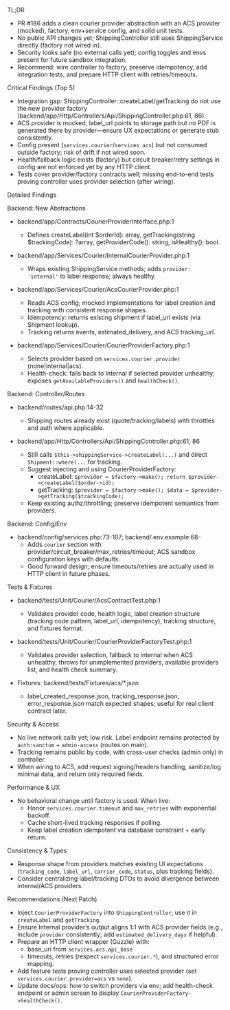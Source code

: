 TL;DR
- PR #186 adds a clean courier provider abstraction with an ACS provider (mocked), factory, env+service config, and solid unit tests.
- No public API changes yet; ShippingController still uses ShippingService directly (factory not wired in).
- Security looks safe (no external calls yet); config toggles and envs present for future sandbox integration.
- Recommend: wire controller to factory, preserve idempotency, add integration tests, and prepare HTTP client with retries/timeouts.

Critical Findings (Top 5)
- Integration gap: ShippingController::createLabel/getTracking do not use the new provider factory (backend/app/Http/Controllers/Api/ShippingController.php:61, 86).
- ACS provider is mocked; label_url points to storage path but no PDF is generated there by provider—ensure UX expectations or generate stub consistently.
- Config present (`services.courier`/`services.acs`) but not consumed outside factory; risk of drift if not wired soon.
- Health/fallback logic exists (factory) but circuit breaker/retry settings in config are not enforced yet by any HTTP client.
- Tests cover provider/factory contracts well; missing end-to-end tests proving controller uses provider selection (after wiring).

Detailed Findings

Backend: New Abstractions
- backend/app/Contracts/CourierProviderInterface.php:1
  - Defines createLabel(int $orderId): array, getTracking(string $trackingCode): ?array, getProviderCode(): string, isHealthy(): bool.

- backend/app/Services/Courier/InternalCourierProvider.php:1
  - Wraps existing ShippingService methods; adds `provider: 'internal'` to label response; always healthy.

- backend/app/Services/Courier/AcsCourierProvider.php:1
  - Reads ACS config; mocked implementations for label creation and tracking with consistent response shapes.
  - Idempotency: returns existing shipment if label_url exists (via Shipment lookup).
  - Tracking returns events, estimated_delivery, and ACS tracking_url.

- backend/app/Services/Courier/CourierProviderFactory.php:1
  - Selects provider based on `services.courier.provider` (none|internal|acs).
  - Health-check: falls back to Internal if selected provider unhealthy; exposes `getAvailableProviders()` and `healthCheck()`.

Backend: Controller/Routes
- backend/routes/api.php:14-32
  - Shipping routes already exist (quote/tracking/labels) with throttles and auth where applicable.

- backend/app/Http/Controllers/Api/ShippingController.php:61, 86
  - Still calls `$this->shippingService->createLabel(...)` and direct `Shipment::where(...` for tracking.
  - Suggest injecting and using CourierProviderFactory:
    - createLabel: `$provider = $factory->make(); return $provider->createLabel($order->id);`
    - getTracking: `$provider = $factory->make(); $data = $provider->getTracking($trackingCode);`
  - Keep existing authz/throttling; preserve idempotent semantics from providers.

Backend: Config/Env
- backend/config/services.php:73-107; backend/.env.example:68-
  - Adds `courier` section with provider/circuit_breaker/max_retries/timeout; ACS sandbox configuration keys with defaults.
  - Good forward design; ensure timeouts/retries are actually used in HTTP client in future phases.

Tests & Fixtures
- backend/tests/Unit/Courier/AcsContractTest.php:1
  - Validates provider code, health logic, label creation structure (tracking code pattern, label_url, idempotency), tracking structure, and fixtures format.

- backend/tests/Unit/Courier/CourierProviderFactoryTest.php:1
  - Validates provider selection, fallback to internal when ACS unhealthy, throws for unimplemented providers, available providers list, and health check summary.

- Fixtures: backend/tests/Fixtures/acs/*.json
  - label_created_response.json, tracking_response.json, error_response.json match expected shapes; useful for real client contract later.

Security & Access
- No live network calls yet; low risk. Label endpoint remains protected by `auth:sanctum` + `admin-access` (routes on main).
- Tracking remains public by code, with cross-user checks (admin only) in controller.
- When wiring to ACS, add request signing/headers handling, sanitize/log minimal data, and return only required fields.

Performance & UX
- No behavioral change until factory is used. When live:
  - Honor `services.courier.timeout` and `max_retries` with exponential backoff.
  - Cache short-lived tracking responses if polling.
  - Keep label creation idempotent via database constraint + early return.

Consistency & Types
- Response shape from providers matches existing UI expectations (`tracking_code`, `label_url`, `carrier_code`, `status`, plus tracking fields).
- Consider centralizing label/tracking DTOs to avoid divergence between internal/ACS providers.

Recommendations (Next Patch)
- Inject `CourierProviderFactory` into `ShippingController`; use it in `createLabel` and `getTracking`.
- Ensure Internal provider’s output aligns 1:1 with ACS provider fields (e.g., include `provider` consistently; add `estimated_delivery_days` if helpful).
- Prepare an HTTP client wrapper (Guzzle) with:
  - base_uri from `services.acs.api_base`
  - timeouts, retries (respect `services.courier.*`), and structured error mapping.
- Add feature tests proving controller uses selected provider (set `services.courier.provider=acs` vs `none`).
- Update docs/ops: how to switch providers via env; add health-check endpoint or admin screen to display `CourierProviderFactory->healthCheck()`.
